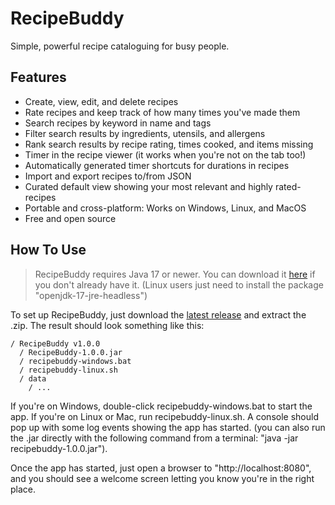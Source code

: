 # RecipeBuddy
Simple, powerful recipe cataloguing for busy people.

## Features
 - Create, view, edit, and delete recipes
 - Rate recipes and keep track of how many times you've made them
 - Search recipes by keyword in name and tags
 - Filter search results by ingredients, utensils, and allergens
 - Rank search results by recipe rating, times cooked, and items missing
 - Timer in the recipe viewer (it works when you're not on the tab too!)
 - Automatically generated timer shortcuts for durations in recipes
 - Import and export recipes to/from JSON
 - Curated default view showing your most relevant and highly rated-recipes
 - Portable and cross-platform: Works on Windows, Linux, and MacOS
 - Free and open source

## How To Use
> RecipeBuddy requires Java 17 or newer. You can download it [here](https://www.oracle.com/java/technologies/downloads/#java17) if you don't already have it. (Linux users just need to install the package "openjdk-17-jre-headless")

To set up RecipeBuddy, just download the [latest release](https://github.com/crazyrecipes/RecipeBuddy/releases) and extract the .zip. The result should look something like this:
```
/ RecipeBuddy v1.0.0
  / RecipeBuddy-1.0.0.jar
  / recipebuddy-windows.bat
  / recipebuddy-linux.sh
  / data
    / ...
```
If you're on Windows, double-click recipebuddy-windows.bat to start the app. If you're on Linux or Mac, run recipebuddy-linux.sh.
A console should pop up with some log events showing the app has started. (you can also run the .jar directly with the following command from a terminal: "java -jar recipebuddy-1.0.0.jar").

Once the app has started, just open a browser to "http://localhost:8080", and you should see a welcome screen letting you know you're in the right place.
